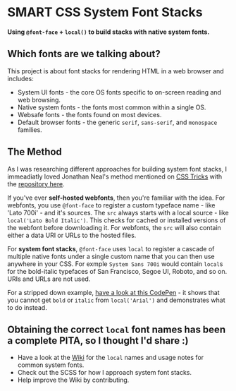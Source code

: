 # SMART CSS System Font Stacks 

**Using `@font-face` + `local()` to build stacks with native system fonts.**

## Which fonts are we talking about? 

This project is about font stacks for rendering HTML in a web browser and includes:

* System UI fonts - the core OS fonts specific to on-screen reading and web browsing.
* Native system fonts - the fonts most common within a single OS.
* Websafe fonts - the fonts found on most devices.
* Default browser fonts - the generic `serif`, `sans-serif`, and `monospace` families. 

## The Method

As I was researching different approaches for building system font stacks, I immeadiatly loved Jonathan Neal's method mentioned on [CSS Tricks](https://css-tricks.com/snippets/css/system-font-stack/) with the [repository here](https://github.com/jonathantneal/system-font-css/blob/gh-pages/system-font.css).

If you've ever **self-hosted webfonts**, then you're familiar with the idea. For webfonts, you use `@font-face` to register a custom typeface name - like 'Lato 700i' - and it's sources.  The `src` always starts with a local source - like `local('Lato Bold Italic')`. This checks for cached or installed versions of the webfont before downloading it. For webfonts, the `src` will also contain either a data URI or URLs to the hosted files. 

For **system font stacks**, `@font-face` uses `local` to register a cascade of multiple native fonts under a single custom name that you can then use anywhere in your CSS. For exmple `System Sans 700i` would contain `local`s for the bold-italic typefaces of San Francisco, Segoe UI, Roboto, and so on. URIs and URLs are not used.  

For a stripped down example, [have a look at this CodePen](https://codepen.io/ljburton/pen/roQmGa?editors=1100) - it shows that you cannot get `bold` or `italic` from `local('Arial')` and demonstrates what to do instead. 

## Obtaining the correct `local` font names has been a complete PITA, so I thought I'd share :)

* Have a look at the [Wiki](https://github.com/paperfiddle/System-Font-Stacks/wiki) for the `local` names and usage notes for common system fonts. 
* Check out the SCSS for how I approach system font stacks. 
* Help improve the Wiki by contributing. 


